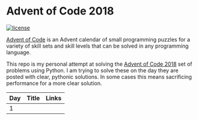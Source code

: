 # Advent of Code 2018

[![license](https://img.shields.io/github/license/mashape/apistatus.svg)]()

[Advent of Code](http://adventofcode.com) is an Advent calendar of small programming puzzles for a variety of skill sets and skill levels that can be solved in any programming language. 

This repo is my personal attempt at solving the [Advent of Code 2018](http://adventofcode.com) set of problems using Python. I am trying to solve these on the day they are posted with clear, pythonic solutions. In some cases this means sacrificing performance for a more clear solution.

|   Day   | Title                                         |  Links                                       |
| --------|-----------------------------------------------|--------------------------------------------- |
|    1    | <title>                                       |  [\[Code\]](https://github.com/basoares/advent-of-code-2017) [\[AoC\]](http://adventofcode.com/2018/day/1) |

